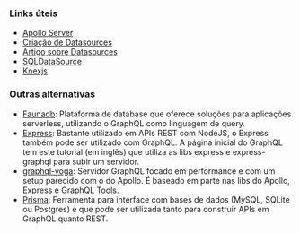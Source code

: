 ### Links úteis

- [Apollo Server](https://www.apollographql.com/docs/apollo-server/)
- [Criação de Datasources](https://www.apollographql.com/tutorials/fullstack-quickstart/03-connecting-to-data-sources#building-a-custom-data-source)
- [Artigo sobre Datasources](https://www.apollographql.com/blog/backend/data-sources/a-deep-dive-on-apollo-data-sources/)
- [SQLDataSource](https://www.npmjs.com/package/datasource-sql)
- [Knexjs](https://knexjs.org/guide/query-builder.html)

### Outras alternativas

- [Faunadb](https://fauna.com/): Plataforma de database que oferece soluções para aplicações serverless, utilizando o GraphQL como linguagem de query.
- [Express](https://expressjs.com/): Bastante utilizado em APIs REST com NodeJS, o Express também pode ser utilizado com GraphQL. A página inicial do GraphQL tem este tutorial (em inglês) que utiliza as libs express e express-graphql para subir um servidor.
- [graphql-yoga](https://github.com/dotansimha/graphql-yoga): Servidor GraphQL focado em performance e com um setup parecido com o do Apollo. É baseado em parte nas libs do Apollo, Express e GraphQL Tools.
- [Prisma](https://www.prisma.io/): Ferramenta para interface com bases de dados (MySQL, SQLite ou Postgres) e que pode ser utilizada tanto para construir APIs em GraphQL quanto REST.